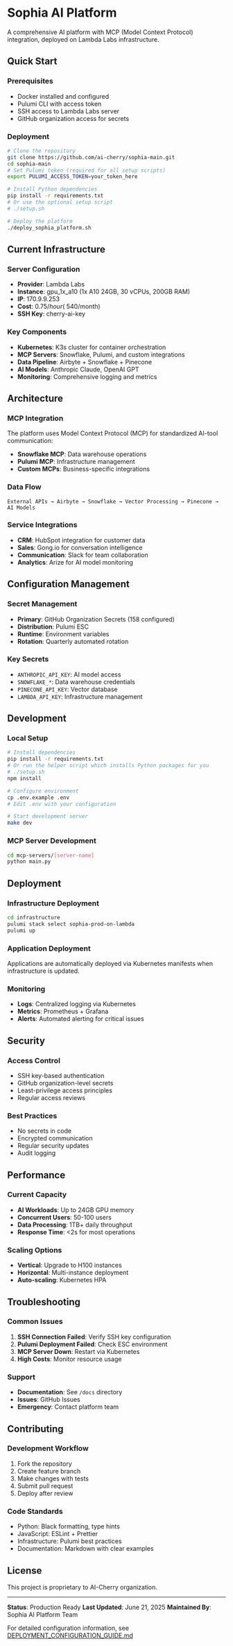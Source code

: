 # Sophia AI Platform

A comprehensive AI platform with MCP (Model Context Protocol) integration, deployed on Lambda Labs infrastructure.

## Quick Start

### Prerequisites
- Docker installed and configured
- Pulumi CLI with access token
- SSH access to Lambda Labs server
- GitHub organization access for secrets

### Deployment
```bash
# Clone the repository
git clone https://github.com/ai-cherry/sophia-main.git
cd sophia-main
# Set Pulumi token (required for all setup scripts)
export PULUMI_ACCESS_TOKEN=your_token_here

# Install Python dependencies
pip install -r requirements.txt
# Or use the optional setup script
# ./setup.sh

# Deploy the platform
./deploy_sophia_platform.sh
```

## Current Infrastructure

### Server Configuration
- **Provider**: Lambda Labs
- **Instance**: gpu_1x_a10 (1x A10 24GB, 30 vCPUs, 200GB RAM)
- **IP**: 170.9.9.253
- **Cost**: $0.75/hour (~$540/month)
- **SSH Key**: cherry-ai-key

### Key Components
- **Kubernetes**: K3s cluster for container orchestration
- **MCP Servers**: Snowflake, Pulumi, and custom integrations
- **Data Pipeline**: Airbyte + Snowflake + Pinecone
- **AI Models**: Anthropic Claude, OpenAI GPT
- **Monitoring**: Comprehensive logging and metrics

## Architecture

### MCP Integration
The platform uses Model Context Protocol (MCP) for standardized AI-tool communication:
- **Snowflake MCP**: Data warehouse operations
- **Pulumi MCP**: Infrastructure management
- **Custom MCPs**: Business-specific integrations

### Data Flow
```
External APIs → Airbyte → Snowflake → Vector Processing → Pinecone → AI Models
```

### Service Integrations
- **CRM**: HubSpot integration for customer data
- **Sales**: Gong.io for conversation intelligence
- **Communication**: Slack for team collaboration
- **Analytics**: Arize for AI model monitoring

## Configuration Management

### Secret Management
- **Primary**: GitHub Organization Secrets (158 configured)
- **Distribution**: Pulumi ESC
- **Runtime**: Environment variables
- **Rotation**: Quarterly automated rotation

### Key Secrets
- `ANTHROPIC_API_KEY`: AI model access
- `SNOWFLAKE_*`: Data warehouse credentials
- `PINECONE_API_KEY`: Vector database
- `LAMBDA_API_KEY`: Infrastructure management

## Development

### Local Setup
```bash
# Install dependencies
pip install -r requirements.txt
# Or run the helper script which installs Python packages for you
# ./setup.sh
npm install

# Configure environment
cp .env.example .env
# Edit .env with your configuration

# Start development server
make dev
```

### MCP Server Development
```bash
cd mcp-servers/[server-name]
python main.py
```

## Deployment

### Infrastructure Deployment
```bash
cd infrastructure
pulumi stack select sophia-prod-on-lambda
pulumi up
```

### Application Deployment
Applications are automatically deployed via Kubernetes manifests when infrastructure is updated.

### Monitoring
- **Logs**: Centralized logging via Kubernetes
- **Metrics**: Prometheus + Grafana
- **Alerts**: Automated alerting for critical issues

## Security

### Access Control
- SSH key-based authentication
- GitHub organization-level secrets
- Least-privilege access principles
- Regular access reviews

### Best Practices
- No secrets in code
- Encrypted communication
- Regular security updates
- Audit logging

## Performance

### Current Capacity
- **AI Workloads**: Up to 24GB GPU memory
- **Concurrent Users**: 50-100 users
- **Data Processing**: 1TB+ daily throughput
- **Response Time**: <2s for most operations

### Scaling Options
- **Vertical**: Upgrade to H100 instances
- **Horizontal**: Multi-instance deployment
- **Auto-scaling**: Kubernetes HPA

## Troubleshooting

### Common Issues
1. **SSH Connection Failed**: Verify SSH key configuration
2. **Pulumi Deployment Failed**: Check ESC environment
3. **MCP Server Down**: Restart via Kubernetes
4. **High Costs**: Monitor resource usage

### Support
- **Documentation**: See `/docs` directory
- **Issues**: GitHub Issues
- **Emergency**: Contact platform team

## Contributing

### Development Workflow
1. Fork the repository
2. Create feature branch
3. Make changes with tests
4. Submit pull request
5. Deploy after review

### Code Standards
- Python: Black formatting, type hints
- JavaScript: ESLint + Prettier
- Infrastructure: Pulumi best practices
- Documentation: Markdown with clear examples

## License

This project is proprietary to AI-Cherry organization.

---

**Status**: Production Ready
**Last Updated**: June 21, 2025
**Maintained By**: Sophia AI Platform Team

For detailed configuration information, see [DEPLOYMENT_CONFIGURATION_GUIDE.md](./DEPLOYMENT_CONFIGURATION_GUIDE.md)

